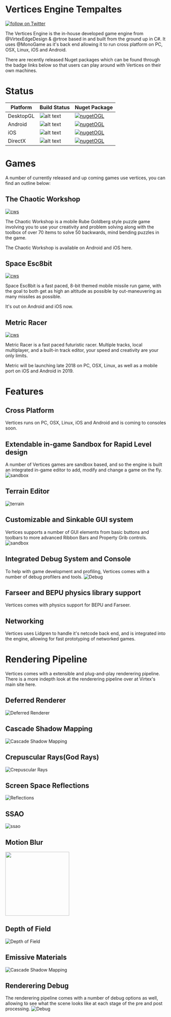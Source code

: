 # Vertices Engine Tempaltes

<a href="https://twitter.com/intent/follow?screen_name=virtexedge">
        <img src="https://img.shields.io/twitter/follow/virtexedge.svg?style=social&logo=twitter"
            alt="follow on Twitter"></a>

The Vertices Engine is the in-house developed game engine from @VirtexEdgeDesign & @rtroe based in and built from the ground up in C#. It uses @MonoGame as it's back end allowing it to run cross platform on PC, OSX, Linux, iOS and Android.

There are recently released Nuget packages which can be found through the badge links below so that users can play around with Vertices on their own machines.
           

# Status

| Platform | Build Status                   | Nuget Package|
|----------|--------------------------------|--|
| DesktopGL| ![alt text][buildOGL] |[![nugetOGL](https://img.shields.io/badge/nuget-released-green.svg)](https://www.nuget.org/packages/Virtex.Lib.Vrtc.GL/)|
| Android  | ![alt text][buildAdr] |[![nugetOGL](https://img.shields.io/badge/nuget-beta-blue.svg)](https://www.nuget.org/packages/Virtex.Lib.Vrtc.Android/)|
| iOS      | ![alt text][buildIOS] |[![nugetOGL](https://img.shields.io/badge/nuget-tbd-orange.svg)](#)|
| DirectX  | ![alt text][buildDrX] |[![nugetOGL](https://img.shields.io/badge/nuget-tbd-orange.svg)](#)|


[buildxna]: https://img.shields.io/badge/build-depreciated-lightgray.svg
[buildDrX]: https://img.shields.io/badge/build-tbd-orange.svg
[buildOGL]: https://img.shields.io/badge/build-passing-green.svg
[buildAdr]: https://img.shields.io/badge/build-passing-green.svg
[buildIOS]: https://img.shields.io/badge/build-passing-green.svg

[nugetSuccess]: https://img.shields.io/badge/nuget-released-green.svg
[nugetbeta]: https://img.shields.io/badge/nuget-beta-blue.svg
[nugetTBD]: https://img.shields.io/badge/nuget-comingsoon-orange.svg
[nugetNA]: https://img.shields.io/badge/nuget-deprecetated-lightgray.svg

# Games
A number of currently released and up coming games use vertices, you can find an outline below:

## The Chaotic Workshop
[![cws](https://rtroe.github.io/img/headers/header_crtn.png)](http://games.virtexedge.com/TheChaoticWorkshop/)

The Chaotic Workshop is a mobile Rube Goldberg style puzzle game involving you to use your creativity and problem solving along with the toolbox of over 70 items to solve 50 backwards, mind bending puzzles in the game.

The Chaotic Workshop is available on Android and iOS here.

## Space Esc8bit
[![cws](https://rtroe.github.io/img/headers/header_spcescbt.png)](http://games.virtexedge.com/SpaceEsc8bit/)

Space Esc8bit is a fast paced, 8-bit themed mobile missile run game, with the goal to both get as high an altitude as possible by out-maneuvering as many missiles as possible.

It's out on Android and iOS now.

## Metric Racer
[![cws](https://rtroe.github.io/img/headers/header_metric.png)](http://games.virtexedge.com/MetricRacer/)

Metric Racer is a fast paced futuristic racer. Multiple tracks, local multiplayer, and a built-in track editor, your speed and creativity are your only limits.

Metric will be launching late 2018 on PC, OSX, Linux, as well as a mobile port on iOS and Android in 2019.

# Features

## Cross Platform
Vertices runs on PC, OSX, Linux, iOS and Android and is coming to consoles soon.

## Extendable in-game Sandbox for Rapid Level design
A number of Vertices games are sandbox based, and so the engine is built an integrated in-game editor to add, modify and change a game on the fly.
![sandbox](https://i.imgur.com/wnCtNGX.png)

## Terrain Editor
![terrain](https://i.imgur.com/sPTtg9W.png)

## Customizable and Sinkable GUI system
Vertices supports a number of GUI elements from basic buttons and toolbars to more advanced Ribbon Bars and Property Grib controls.
![sandbox](https://virtexedgedesign.github.io/VerticesEngine/imgs/features/sandbox.png)

## Integrated Debug System and Console
To help with game development and profiling, Vertices comes with a number of debug profilers and tools.
![Debug](https://i.imgur.com/VYCcuGF.png)

## Farseer and BEPU physics library support
Vertices comes with physics support for BEPU and Farseer.

## Networking
Vertices uses Lidgren to handle it's netcode back end, and is integrated into the engine, allowing for fast prototyping of networked games.

# Rendering Pipeline
Vertices comes with a extensible and plug-and-play renderering pipeline. There is a more indepth look at the renderering pipeline over at Virtex's main site here.

## Deferred Renderer
![Deferred Renderer](https://virtexedgedesign.github.io/VerticesEngine/imgs/renderpipeline/deferred.png)

## Cascade Shadow Mapping
![Cascade Shadow Mapping](https://virtexedgedesign.github.io/VerticesEngine/imgs/renderpipeline/shados.png)

## Crepuscular Rays(God Rays)
![Crepuscular Rays](https://virtexedgedesign.github.io/VerticesEngine/imgs/renderpipeline/godrays.png)

## Screen Space Reflections
![Reflections](https://virtexedgedesign.github.io/VerticesEngine/imgs/renderpipeline/ssr.png)

## SSAO
![ssao](https://virtexedgedesign.github.io/VerticesEngine/imgs/renderpipeline/ssao.png)

## Motion Blur
<img src="https://i.imgur.com/z4PtH79.png" width="200" height="200" />

## Depth of Field
![Depth of Field](https://virtexedgedesign.github.io/VerticesEngine/imgs/renderpipeline/depthoffield.png)

## Emissive Materials
![Cascade Shadow Mapping](https://i.imgur.com/vJT6gnC.png)

## Renderering Debug 
The renderering pipeline comes with a number of debug options as well, allowing to see what the scene looks like at each stage of the pre and post processing.
![Debug](https://i.imgur.com/8YTpuvY.png)
